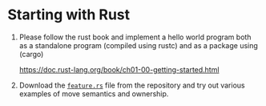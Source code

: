 # Starting with Rust

1. Please follow the rust book and implement a hello world program
   both as a standalone program (compiled using rustc) and as a
   package using (cargo)

   <https://doc.rust-lang.org/book/ch01-00-getting-started.html>

2. Download the [`feature.rs`][features.rs] file from the repository
   and try out various examples of move semantics and ownership.

[features.rs]: <../rust/features.rs>
